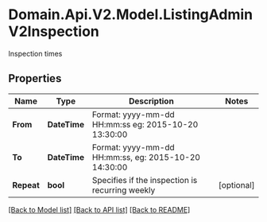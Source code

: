 # Domain.Api.V2.Model.ListingAdminV2Inspection
Inspection times
## Properties

Name | Type | Description | Notes
------------ | ------------- | ------------- | -------------
**From** | **DateTime** | Format: yyyy-mm-dd HH:mm:ss eg: 2015-10-20 13:30:00 | 
**To** | **DateTime** | Format: yyyy-mm-dd HH:mm:ss, eg: 2015-10-20 14:30:00 | 
**Repeat** | **bool** | Specifies if the inspection is recurring weekly | [optional] 

[[Back to Model list]](../README.md#documentation-for-models) [[Back to API list]](../README.md#documentation-for-api-endpoints) [[Back to README]](../README.md)

